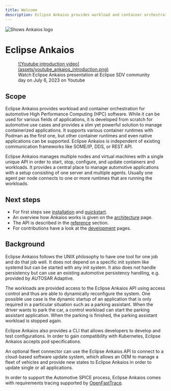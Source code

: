 ```yaml
---
title: Welcome
description: Eclipse Ankaios provides workload and container orchestration for automotive High Performance Computing Software (HPCs).
---
```


<picture style="padding-bottom: 1em;">
  <source media="(prefers-color-scheme: dark)" srcset="assets/Ankaios__logo_for_dark_bgrd_clipped.png">
  <source media="(prefers-color-scheme: light)" srcset="assets/Ankaios__logo_for_light_bgrd_clipped.png">
  <img alt="Shows Ankaios logo" src="logo/Ankaios__logo_for_light_bgrd_clipped.png">
</picture>

# Eclipse Ankaios

<figure markdown>
  <a href="https://www.youtube.com/watch?v=GUaMxwh5jdU" target="_blank">
    ![Youtube introduction video](assets/youtube_ankaios_introduction.png)
  </a>
  <figcaption>Watch Eclipse Ankaios presentation at Eclipse SDV community day on July 6, 2023 on Youtube</figcaption>
</figure>

## Scope

Eclipse Ankaios provides workload and container orchestration for automotive
High Performance Computing (HPC) software. While it can be used for various
fields of applications, it is developed from scratch for automotive use cases
and provides a slim yet powerful solution to manage containerized applications.
It supports various container runtimes with Podman as the first one, but other
container runtimes and even native applications can be supported. Eclipse
Ankaios is independent of existing communication frameworks like SOME/IP, DDS,
or REST API.

Eclipse Ankaios manages multiple nodes and virtual machines with a single unique
API in order to start, stop, configure, and update containers and workloads. It
provides a central place to manage automotive applications with a setup
consisting of one server and multiple agents. Usually one agent per node
connects to one or more runtimes that are running the workloads.

## Next steps

* For first steps see [installation](usage/installation.md) and
[quickstart](usage/quickstart.md).
* An overview how Ankaios works is given on the [architecture](architecture.md) page.
* The API is described in the [reference](reference/control-interface.md) section.
* For contributions have a look at the [development](development/build.md) pages.

## Background

Eclipse Ankaios follows the UNIX philosophy to have one tool for one job and do
that job well. It does not depend on a specific init system like systemd but can
be started with any init system. It also does not handle persistency but can use
 an existing automotive persistency handling, e.g. provided by AUTOSAR Adaptive.

The workloads are provided access to the Eclipse Ankaios API using access
control and thus are able to dynamically reconfigure the system. One possible
use case is the dynamic startup of an application that is only required in a
particular situation such as a parking assistant. When the driver wants to park
the car, a control workload can start the parking assistant application. When
the parking is finished, the parking assistant workload is stopped again.

Eclipse Ankaios also provides a CLI that allows developers to develop and test
configurations. In order to gain compatibility with Kubernetes, Eclipse Ankaios
accepts pod specifications.

An optional fleet connector can use the Eclipse Ankaios API to connect to a cloud-based
software update system, which allows an OEM to manage a fleet of vehicles and
provide new states to Eclipse Ankaios in order to update single or all
applications.

In order to support the Automotive SPICE process, Eclipse Ankaios comes with
requirements tracing supported by
[OpenFastTrace](https://github.com/itsallcode/openfasttrace).

<!-- markdownlint-disable-file MD025 MD033 -->
